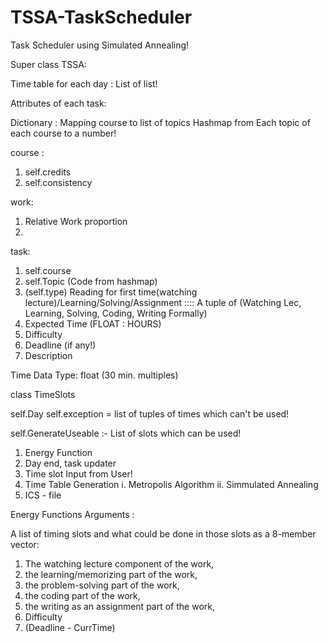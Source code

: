 # TSSA-TaskScheduler
Task Scheduler using Simulated Annealing!


Super class TSSA:

Time table for each day : List of list!

Attributes of each task:

Dictionary : Mapping course to list of topics
Hashmap from Each topic of each course to a number!

course :

1. self.credits
2. self.consistency


work:

1. Relative Work proportion
2. 

task:
1. self.course
2. self.Topic (Code from hashmap)
3. (self.type) Reading for first time(watching lecture)/Learning/Solving/Assignment  :::: A tuple of (Watching Lec, Learning, Solving, Coding, Writing Formally)
4. Expected Time (FLOAT : HOURS)
5. Difficulty
6. Deadline (if any!)
7. Description

Time Data Type: float (30 min. multiples)

class TimeSlots

self.Day
self.exception = list of tuples of times which can't be used!

self.GenerateUseable :- List of slots which can be used!


1. Energy Function
2. Day end, task updater
3. Time slot Input from User!
4. Time Table Generation
	i. Metropolis Algorithm
	ii. Simmulated Annealing
5. ICS - file

Energy Functions Arguments : 

A list of timing slots and what could be done in those slots as a 8-member vector:
1. The watching lecture component of the work, 
2. the learning/memorizing part of the work, 
3. the problem-solving part of the work, 
4. the coding part of the work, 
5. the writing as an assignment part of the work, 
6. Difficulty
7. (Deadline - CurrTime)